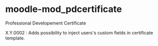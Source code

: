 # moodle-mod_pdcertificate
Professional Developement Certificate

X.Y.0002 : Adds possibility to inject users's custom fields in certificate template.
